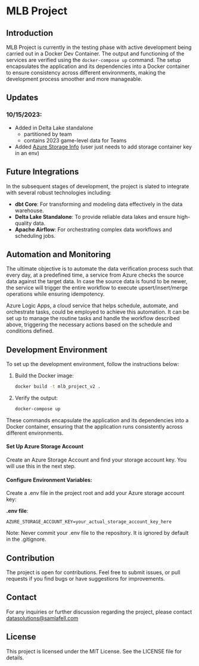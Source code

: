 # MLB Project

## Introduction

MLB Project is currently in the testing phase with active development being carried out in a Docker Dev Container. The output and functioning of the services are verified using the `docker-compose up` command. The setup encapsulates the application and its dependencies into a Docker container to ensure consistency across different environments, making the development process smoother and more manageable.

## Updates
### 10/15/2023:
- Added in Delta Lake standalone
    - partitioned by team
    - contains 2023 game-level data for Teams
- Added [Azure Storage Info](#azurestorage) (user just needs to add storage container key in an env)

## Future Integrations

In the subsequent stages of development, the project is slated to integrate with several robust technologies including:

- **dbt Core**: For transforming and modeling data effectively in the data warehouse.
- **Delta Lake Standalone**: To provide reliable data lakes and ensure high-quality data.
- **Apache Airflow**: For orchestrating complex data workflows and scheduling jobs.

## Automation and Monitoring

The ultimate objective is to automate the data verification process such that every day, at a predefined time, a service from Azure checks the source data against the target data. In case the source data is found to be newer, the service will trigger the entire workflow to execute upsert/insert/merge operations while ensuring idempotency. 

Azure Logic Apps, a cloud service that helps schedule, automate, and orchestrate tasks, could be employed to achieve this automation. It can be set up to manage the routine tasks and handle the workflow described above, triggering the necessary actions based on the schedule and conditions defined.

## Development Environment

To set up the development environment, follow the instructions below:

1. Build the Docker image:
   ```bash
   docker build -t mlb_project_v2 .
   ``` 

2. Verify the output:
    ```bash
    docker-compose up
    ```

These commands encapsulate the application and its dependencies into a Docker container, ensuring that the application runs consistently across different environments.


<a id="azurestorage"></a>
#### Set Up Azure Storage Account

Create an Azure Storage Account and find your storage account key. You will use this in the next step.

#### Configure Environment Variables:

Create a .env file in the project root and add your Azure storage account key:

**.env file**:
```
AZURE_STORAGE_ACCOUNT_KEY=your_actual_storage_account_key_here
```
Note: Never commit your .env file to the repository. It is ignored by default in the .gitignore.


## Contribution
The project is open for contributions. Feel free to submit issues, or pull requests if you find bugs or have suggestions for improvements.

## Contact
For any inquiries or further discussion regarding the project, please contact datasolutions@samlafell.com

## License
This project is licensed under the MIT License. See the LICENSE file for details.